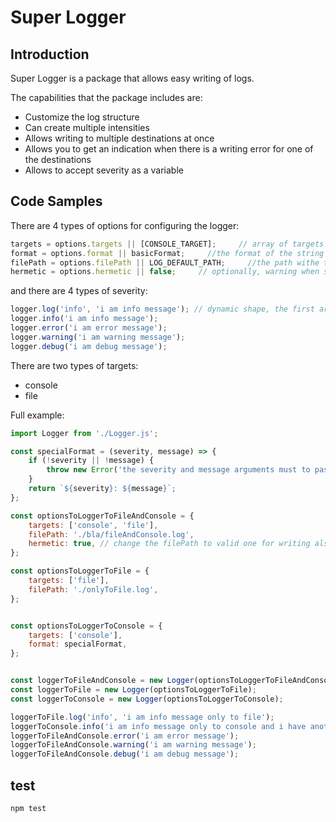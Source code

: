 # Super Logger

## Introduction

Super Logger is a package that allows easy writing of logs.

The capabilities that the package includes are:
* Customize the log structure
* Can create multiple intensities
* Allows writing to multiple destinations at once
* Allows you to get an indication when there is a writing error for one of the destinations
* Allows to accept severity as a variable

## Code Samples

There are 4 types of options for configuring the logger:
```javascript
targets = options.targets || [CONSOLE_TARGET];     // array of targets as strings
format = options.format || basicFormat;     //the format of the string message
filePath = options.filePath || LOG_DEFAULT_PATH;     //the path withe the name of the log file
hermetic = options.hermetic || false;     // optionally, warning when some of the targets not working
```
and there are 4 types of severity:
```javascript
logger.log('info', 'i am info message'); // dynamic shape, the first argument is the severity of the log
logger.info('i am info message');
logger.error('i am error message');
logger.warning('i am warning message');
logger.debug('i am debug message');
```
There are two types of targets:
* console
* file

Full example:
```javascript
import Logger from './Logger.js';

const specialFormat = (severity, message) => {
    if (!severity || !message) {
        throw new Error('the severity and message arguments must to passed to basic format');
    }
    return `${severity}: ${message}`;
};

const optionsToLoggerToFileAndConsole = {
    targets: ['console', 'file'],
    filePath: './bla/fileAndConsole.log',
    hermetic: true, // change the filePath to valid one for writing also to file
};

const optionsToLoggerToFile = {
    targets: ['file'],
    filePath: './onlyToFile.log',
};


const optionsToLoggerToConsole = {
    targets: ['console'],
    format: specialFormat,
};


const loggerToFileAndConsole = new Logger(optionsToLoggerToFileAndConsole);
const loggerToFile = new Logger(optionsToLoggerToFile);
const loggerToConsole = new Logger(optionsToLoggerToConsole);

loggerToFile.log('info', 'i am info message only to file');
loggerToConsole.info('i am info message only to console and i have another format');
loggerToFileAndConsole.error('i am error message');
loggerToFileAndConsole.warning('i am warning message');
loggerToFileAndConsole.debug('i am debug message');
```

## test    

```bash
npm test
```